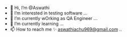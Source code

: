 - 👋 Hi, I’m @Aswathi
- 👀 I’m interested in testing software ...
- 🌱 I’m currently wOrking as QA Engineer  ...
- 🌱 I’m currently learning ...
- 📫 How to reach me ✨ aswathiachu969@gmail.com  ..
<!---
Aswathithetester/Aswathithetester is a ✨ special ✨ repository because its `README.md` (this file) appears on your GitHub profile.
You can click the Preview link to take a look at your changes.
--->
